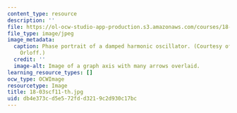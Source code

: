 ```yaml
---
content_type: resource
description: ''
file: https://ol-ocw-studio-app-production.s3.amazonaws.com/courses/18-03sc-differential-equations-fall-2011/db4e373cd5e572fdd3219c2d930c17bc_18-03scf11-th.jpg
file_type: image/jpeg
image_metadata:
  caption: Phase portrait of a damped harmonic oscillator. (Courtesy of Jeremy & Joel
    Orloff.)
  credit: ''
  image-alt: Image of a graph axis with many arrows overlaid.
learning_resource_types: []
ocw_type: OCWImage
resourcetype: Image
title: 18-03scf11-th.jpg
uid: db4e373c-d5e5-72fd-d321-9c2d930c17bc
---
```

